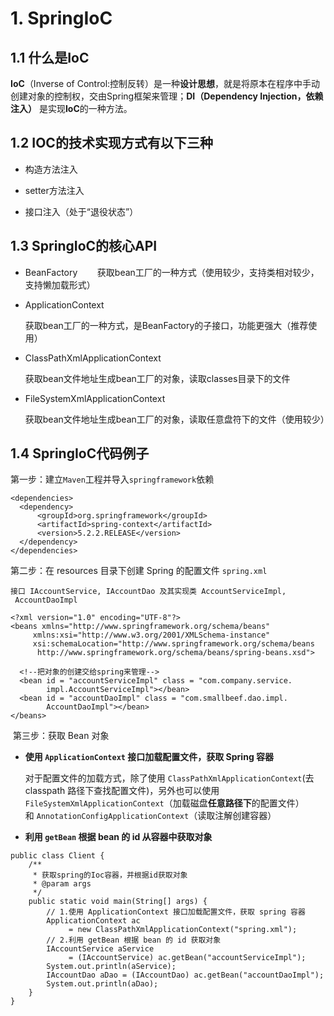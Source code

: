 # 1. SpringIoC

## 1.1 什么是IoC

**IoC**（Inverse of Control:控制反转）是一种**设计思想**，就是将原本在程序中手动创建对象的控制权，交由Spring框架来管理；**DI（Dependency Injection，依赖注入）** 是实现**IoC**的一种方法。

## 1.2 IOC的技术实现方式有以下三种

- 构造方法注入

- setter方法注入

- 接口注入（处于“退役状态”）

## 1.3 SpringIoC的核心API

- BeanFactory
         获取bean工厂的一种方式（使用较少，支持类相对较少，支持懒加载形式）

- ApplicationContext
  
     获取bean工厂的一种方式，是BeanFactory的子接口，功能更强大（推荐使用）

- ClassPathXmlApplicationContext
  
    获取bean文件地址生成bean工厂的对象，读取classes目录下的文件

- FileSystemXmlApplicationContext
  
    获取bean文件地址生成bean工厂的对象，读取任意盘符下的文件（使用较少）

## 1.4 SpringIoC代码例子

第一步：建立`Maven`工程并导入`springframework`依赖

```
<dependencies>
  <dependency>
      <groupId>org.springframework</groupId>
      <artifactId>spring-context</artifactId>
      <version>5.2.2.RELEASE</version>
  </dependency>
</dependencies>
```

第二步：在 resources 目录下创建 Spring 的配置文件 `spring.xml`

```
接口 IAccountService, IAccountDao 及其实现类 AccountServiceImpl,
 AccountDaoImpl
```

```
<?xml version="1.0" encoding="UTF-8"?>
<beans xmlns="http://www.springframework.org/schema/beans"
     xmlns:xsi="http://www.w3.org/2001/XMLSchema-instance"
     xsi:schemaLocation="http://www.springframework.org/schema/beans
      http://www.springframework.org/schema/beans/spring-beans.xsd">

  <!--把对象的创建交给spring来管理-->
  <bean id = "accountServiceImpl" class = "com.company.service.
        impl.AccountServiceImpl"></bean>
  <bean id = "accountDaoImpl" class = "com.smallbeef.dao.impl.
        AccountDaoImpl"></bean>
</beans>
```

 第三步：获取 Bean 对象

- **使用 `ApplicationContext` 接口加载配置文件，获取 Spring 容器**
  
  对于配置文件的加载方式，除了使用 `ClassPathXmlApplicationContext`(去classpath 路径下查找配置文件)，另外也可以使用`FileSystemXmlApplicationContext`（加载磁盘**任意路径下**的配置文件） 和 `AnnotationConfigApplicationContext`（读取注解创建容器）

- **利用 `getBean` 根据 bean 的 id 从容器中获取对象**

```
public class Client {
    /**
     * 获取spring的Ioc容器，并根据id获取对象
     * @param args
     */
    public static void main(String[] args) {
        // 1.使用 ApplicationContext 接口加载配置文件，获取 spring 容器
        ApplicationContext ac
             = new ClassPathXmlApplicationContext("spring.xml");
        // 2.利用 getBean 根据 bean 的 id 获取对象
        IAccountService aService
             = (IAccountService) ac.getBean("accountServiceImpl");
        System.out.println(aService);
        IAccountDao aDao = (IAccountDao) ac.getBean("accountDaoImpl");
        System.out.println(aDao);
    }
}
```
